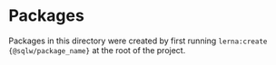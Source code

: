 # Packages

Packages in this directory were created by first running `lerna:create {@sqlw/package_name}` at the root of the project.
